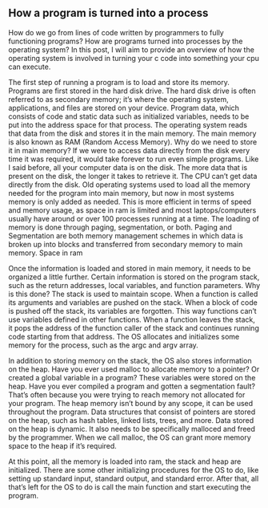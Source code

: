 ## How a program is turned into a process



How do we go from lines of code written by programmers to fully functioning programs? How are programs turned into processes by the operating system? In this post, I will aim to provide an overview of how the operating system is involved in turning your c code into something your cpu can execute.


The first step of running a program is to load and store its memory. Programs are first stored in the hard disk drive. The hard disk drive is often referred to as secondary memory; it’s where the operating system, applications, and files are stored on your device. Program data, which consists of code and static data such as initialized variables, needs to be put into the address space for that process. The operating system reads that data from the disk and stores it in the main memory. The main memory is also known as RAM (Random Access Memory). Why do we need to store it in main memory? If we were to access data directly from the disk every time it was required, it would take forever to run even simple programs. Like I said before, all your computer data is on the disk. The more data that is present on the disk, the longer it takes to retrieve it. The CPU can’t get data directly from the disk. Old operating systems used to load all the memory needed for the program into main memory, but now in most systems memory is only added as needed. This is more efficient in terms of speed and memory usage, as space in ram is limited and most laptops/computers usually have around or over 100 processes running at a time. The loading of memory is done through paging, segmentation, or both. Paging and Segmentation are both memory management schemes in which data is broken up into blocks and transferred from secondary memory to main memory.  Space in ram 


Once the information is loaded and stored in main memory, it needs to be organized a little further. Certain information is stored on the program stack, such as the return addresses, local variables, and function parameters. Why is this done? The stack is used to maintain scope. When a function is called its arguments and variables are pushed on the stack. When a block of code is pushed off the stack, its variables are forgotten. This way functions can’t use variables defined in other functions. When a function leaves the stack, it pops the address of the function caller of the stack and continues running code starting from that address. The OS allocates and initializes some memory for the process, such as the argc and argv array. 


In addition to storing memory on the stack, the OS also stores information on the heap. Have you ever used malloc to allocate memory to a pointer? Or created a global variable in a program? These variables were stored on the heap. Have you ever compiled a program and gotten a segmentation fault? That’s often because you were trying to reach memory not allocated for your program. The heap memory isn’t bound by any scope, it can be used throughout the program. Data structures that consist of pointers are stored on the heap, such as hash tables, linked lists, trees, and more. Data stored on the heap is dynamic. It also needs to be specifically malloced and freed by the programmer. When we call malloc, the OS can grant more memory space to the heap if it’s required. 


At this point, all the memory is loaded into ram, the stack and heap are initialized. There are some other initializing procedures for the OS to do, like setting up standard input, standard output, and standard error.  After that, all that’s left for the OS to do is call the main function and start executing the program. 


